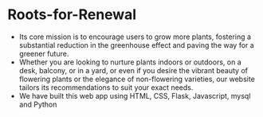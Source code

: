# Roots-for-Renewal
- Its core mission is to encourage users to grow more plants, fostering a substantial reduction in the greenhouse effect and paving the way for a greener future. 
- Whether you are looking to nurture plants indoors or outdoors, on a desk, balcony, or in a yard, or even if you desire the vibrant beauty of flowering plants or the elegance of non-flowering varieties, our website tailors its recommendations to suit your exact needs.
- We have built this web app using HTML, CSS, Flask, Javascript, mysql and Python
